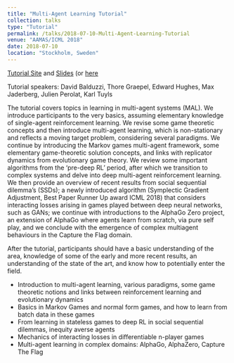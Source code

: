 ```yaml
---
title: "Multi-Agent Learning Tutorial"
collection: talks
type: "Tutorial"
permalink: /talks/2018-07-10-Multi-Agent-Learning-Tutorial
venue: "AAMAS/ICML 2018"
date: 2018-07-10
location: "Stockholm, Sweden"
---
```

[Tutorial Site](https://sites.google.com/site/maltutorial2018/) and [Slides](https://www.karltuyls.net/wp-content/uploads/2020/06/MA-DM-ICML-ACAI.pdf) (or [here](https://thoregraepel.github.io/files/MA-DM-ICML-ACAI.pdf)

Tutorial speakers: David Balduzzi, Thore Graepel, Edward Hughes, Max Jaderberg, Julien Perolat, Karl Tuyls

The tutorial covers topics in learning in multi-agent systems (MAL). We introduce participants to the very basics, assuming elementary knowledge of single-agent reinforcement learning. We revise some game theoretic concepts and then introduce multi-agent learning, which is non-stationary and reflects a moving target problem, considering several paradigms. We continue by introducing the Markov games multi-agent framework, some elementary game-theoretic solution concepts, and links with replicator dynamics from evolutionary game theory. We review some important algorithms from the ‘pre-deep RL’ period, after which we transition to complex systems and delve into deep multi-agent reinforcement learning. We then provide an overview of  recent results from social sequential dilemma’s (SSDs); a newly introduced algorithm (Symplectic Gradient Adjustment, Best Paper Runner Up award ICML 2018) that considers interacting losses arising in games played between deep neural networks, such as GANs; we continue with introductions to the AlphaGo Zero project, an extension of AlphaGo where agents learn from scratch, via pure self play, and we conclude with the emergence of complex multiagent behaviours in the Capture the Flag domain.

After the tutorial, participants should have a basic understanding of the area, knowledge of some of the early and more recent results, an understanding of the state of the art, and know how to potentially enter the field.

* Introduction to multi-agent learning, various paradigms, some game theoretic notions and links between reinforcement learning and evolutionary dynamics
* Basics in Markov Games and normal form games, and how to learn from batch data in these games 
* From learning in stateless games to deep RL in social sequential dilemmas, inequity averse agents 
* Mechanics of interacting losses in differentiable n-player games
* Multi-agent learning in complex domains: AlphaGo, AlphaZero, Capture The Flag
